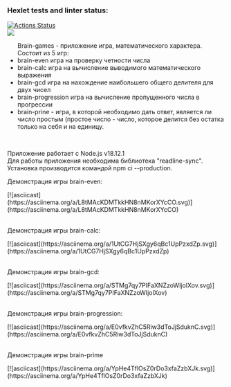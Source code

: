 ### Hexlet tests and linter status:

[![Actions Status](https://github.com/asfiks/frontend-project-44/workflows/hexlet-check/badge.svg)](https://github.com/asfiks/frontend-project-44/actions)<br>
<a href="https://codeclimate.com/github/asfiks/frontend-project-44/maintainability"><img src="https://api.codeclimate.com/v1/badges/136c4789d2a039eb6bb7/maintainability" /></a> <br>

<ul>Brain-games - приложение игра, математического характера. Состоит из 5 игр:
  <li>brain-even игра на проверку четности числа</li>
  <li>brain-calc игра на вычисление выводимого математического выражения</li>
  <li>brain-gcd игра на нахождение наибольшего общего делителя для двух чисел</li>
  <li>brain-progression игра на вычисление пропущенного числа в прогрессии</li>
  <li>brain-prine - игра,  в которой необходимо дать ответ, является ли число простым (простое число - число, которое делится без остатка только на себя и на единицу.      </li>
 </ul>
<br>

<p>Приложение работает с Node.js v18.12.1
<br>Для работы приложения необходима библиотека "readline-sync". Установка производится командой npm ci --production.</p>

<p>Демонстрация игры brain-even:</p>
[![asciicast](https://asciinema.org/a/L8tMAcKDMTkkHN8nMKorXYcCO.svg)](https://asciinema.org/a/L8tMAcKDMTkkHN8nMKorXYcCO)
<br>
<br>
<p>Демонстрация игры brain-calc:</p>
[![asciicast](https://asciinema.org/a/1UtCG7HjSXgy6qBc1UpPzxdZp.svg)](https://asciinema.org/a/1UtCG7HjSXgy6qBc1UpPzxdZp)
<br>
<br>
<p>Демонстрация игры brain-gcd:</p>
[![asciicast](https://asciinema.org/a/STMg7qy7PIFaXNZzoWIjolXov.svg)](https://asciinema.org/a/STMg7qy7PIFaXNZzoWIjolXov)
<br>
<br>
<p>Демонстрация игры brain-progression:</p>
[![asciicast](https://asciinema.org/a/E0vfkvZhC5Riw3dToJjSduknC.svg)](https://asciinema.org/a/E0vfkvZhC5Riw3dToJjSduknC)
<br>
<br>
<p>Демонстрация игры brain-prime</p>
[![asciicast](https://asciinema.org/a/YpHe4TflOsZ0rDo3xfaZzbXJk.svg)](https://asciinema.org/a/YpHe4TflOsZ0rDo3xfaZzbXJk)
